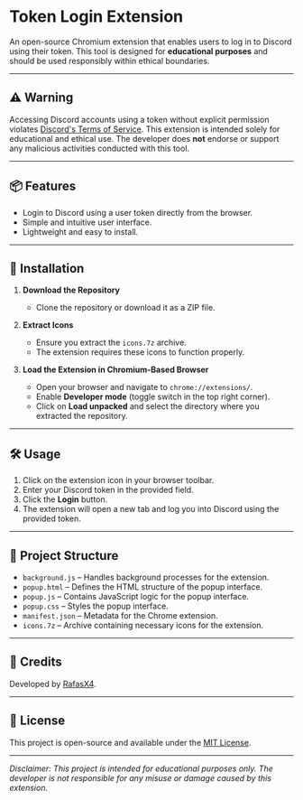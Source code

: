 
# Token Login Extension

An open-source Chromium extension that enables users to log in to Discord using their token.
This tool is designed for **educational purposes** and should be used responsibly within ethical boundaries.

---

## ⚠️ Warning

Accessing Discord accounts using a token without explicit permission violates [Discord's Terms of Service](https://discord.com/terms).
This extension is intended solely for educational and ethical use.
The developer does **not** endorse or support any malicious activities conducted with this tool.

---

## 📦 Features

- Login to Discord using a user token directly from the browser.
- Simple and intuitive user interface.
- Lightweight and easy to install.

---

## 🚀 Installation

1. **Download the Repository**
   - Clone the repository or download it as a ZIP file.

2. **Extract Icons**
   - Ensure you extract the `icons.7z` archive.
   - The extension requires these icons to function properly.

3. **Load the Extension in Chromium-Based Browser**
   - Open your browser and navigate to `chrome://extensions/`.
   - Enable **Developer mode** (toggle switch in the top right corner).
   - Click on **Load unpacked** and select the directory where you extracted the repository.

---

## 🛠️ Usage

1. Click on the extension icon in your browser toolbar.
2. Enter your Discord token in the provided field.
3. Click the **Login** button.
4. The extension will open a new tab and log you into Discord using the provided token.

---

## 📁 Project Structure

- `background.js` – Handles background processes for the extension.
- `popup.html` – Defines the HTML structure of the popup interface.
- `popup.js` – Contains JavaScript logic for the popup interface.
- `popup.css` – Styles the popup interface.
- `manifest.json` – Metadata for the Chrome extension.
- `icons.7z` – Archive containing necessary icons for the extension.

---

## 👤 Credits

Developed by [RafasX4](https://github.com/RafasX4).

---

## 📄 License

This project is open-source and available under the [MIT License](LICENSE).

---

*Disclaimer: This project is intended for educational purposes only. The developer is not responsible for any misuse or damage caused by this extension.*
